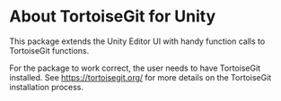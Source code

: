 # About TortoiseGit for Unity

This package extends the Unity Editor UI with handy function calls to TortoiseGit functions.

For the package to work correct, the user needs to have TortoiseGit installed.
See https://tortoisegit.org/ for more details on the TortoiseGit installation process.
